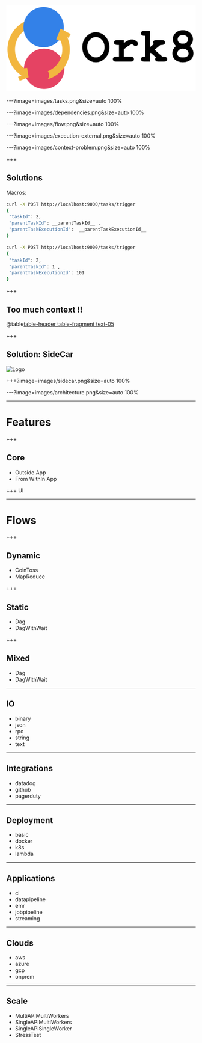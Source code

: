![](images/ork8.png)

---?image=images/tasks.png&size=auto 100%

---?image=images/dependencies.png&size=auto 100%

---?image=images/flow.png&size=auto 100%

---?image=images/execution-external.png&size=auto 100%

---?image=images/context-problem.png&size=auto 100%

+++
## Solutions

Macros:
```bash
curl -X POST http://localhost:9000/tasks/trigger
{
 "taskId": 2, 
 "parentTaskId": __parentTaskId__ , 
 "parentTaskExecutionId":  __parentTaskExecutionId__
}
```

```bash
curl -X POST http://localhost:9000/tasks/trigger
{
 "taskId": 2, 
 "parentTaskId": 1 , 
 "parentTaskExecutionId": 101
}
```

+++
## Too much context !!
@table[table-header table-fragment text-05](tables/macros.csv)

+++ 
## Solution: SideCar
![Logo](https://media.giphy.com/media/l3vR9paUkdrl9GxUc/source.gif)

+++?image=images/sidecar.png&size=auto 100%

---?image=images/architecture.png&size=auto 100%

--- 
# Features
+++ 
## Core 
- Outside App
- From WithIn App

+++ 
UI

---
# Flows

+++
## Dynamic
- CoinToss
- MapReduce

+++
## Static
- Dag
- DagWithWait

+++
## Mixed
- Dag
- DagWithWait

---
## IO
- binary
- json
- rpc
- string
- text

---
## Integrations
- datadog
- github
- pagerduty

---
## Deployment
- basic
- docker
- k8s
- lambda

---
## Applications
- ci
- datapipeline
- emr
- jobpipeline
- streaming

--- 
## Clouds
- aws
- azure
- gcp
- onprem

---
## Scale
- MultiAPIMultiWorkers
- SingleAPIMultiWorkers
- SingleAPISingleWorker
- StressTest

